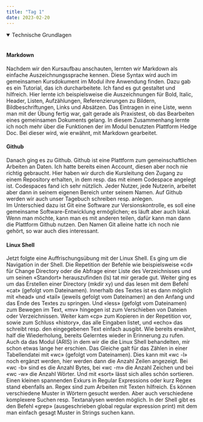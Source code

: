 ```yaml
---
title: "Tag 1"
date: 2023-02-20
---
```


<details open>
<summary>Technische Grundlagen</summary>
<br>
<h4>Markdown</h4>
Nachdem wir den Kursaufbau anschauten, lernten wir Markdown als einfache Auszeichnungssprache kennen. Diese Syntax wird auch im gemeinsamen Kursdokument im Modul ihre Anwendung finden. Dazu gab es ein Tutorial, das ich durcharbeitete. Ich fand es gut gestaltet und hilfreich. Hier lernte ich beispielsweise die Auszeichnungen für Bold, Italic, Header, Listen, Aufzählungen, Referenzierungen zu Bildern, Bildbeschriftungen, Links und Absätzen. Das Eintragen in eine Liste, wenn man mit der Übung fertig war, galt gerade als Praxistest, ob das Bearbeiten eines gemeinsamen Dokuments gelang. In diesem Zusammenhang lernte ich noch mehr über die Funktionen der im Modul benutzten Plattform Hedge Doc. Bei dieser wird, wie erwähnt, mit Markdown gearbeitet.<br>
<h4>Github</h4>
Danach ging es zu Github. Github ist eine Plattform zum gemeinschaftlichen Arbeiten an Daten. Ich hatte bereits einen Account, diesen aber noch nie richtig gebraucht. Hier haben wir durch die Kursleitung den Zugang zu einem Repository erhalten, in dem resp. das mit einem Codespace angelegt ist. Codespaces fand ich sehr nützlich. Jeder Nutzer, jede Nutzerin, arbeitet aber dann in seinem eigenen Bereich unter seinem Namen. Auf Github werden wir auch unser Tagebuch schreiben resp. anlegen.<br>
Im Unterschied dazu ist Git eine Software zur Versionskontrolle, es soll eine gemeinsame Software-Entwicklung ermöglichen; es läuft aber auch lokal. Wenn man möchte, kann man es mit anderen teilen, dafür kann man dann die Plattform Github nutzen. Den Namen Git alleine hatte ich noch nie gehört, so war auch dies interessant.<br>
<h4>Linux Shell</h4>
Jetzt folgte eine Auffrischungsübung mit der Linux Shell. Es ging um die Navigation in der Shell. Die Repetition der Befehle wie beispielsweise «cd» für Change Directory oder die Abfrage einer Liste des Verzeichnisses und um seinen «Standort» herauszufinden (ls) tat mir gerade gut. Weiter ging es um das Erstellen einer Directory  (mkdir xy) und das lesen mit dem Befehl «cat» (gefolgt vom Dateinamen). Innerhalb des Textes ist es dann möglich mit «head» und «tail» (jeweils gefolgt vom Dateinamen) an den Anfang und das Ende des Textes zu springen. Und «less» (gefolgt vom Dateinamen) zum Bewegen im Text, «mv» hingegen ist zum Verschieben von Dateien oder Verzeichnissen. Weiter kam «cp» zum Kopieren in der Repetition vor, sowie zum Schluss «history», das alle Eingaben listet, und «echo» das schreibt resp. den eingegebenen Text einfach ausgibt. Wie bereits erwähnt, half die Wiederholung, bereits Gelerntes wieder in Erinnerung zu rufen. Auch da das Modul (ARIS) in dem wir die die Linux Shell behandelten, mir schon etwas lange her erschien.  
Das Gleiche galt für das Zählen in einer Tabellendatei mit «wc» (gefolgt vom Dateinamen). Dies kann mit «wc -l» noch ergänzt werden, hier werden dann die Anzahl Zeilen angezeigt. Bei «wc -b» sind es die Anzahl Bytes, bei «wc -m» die Anzahl Zeichen und bei «wc -w» die Anzahl Wörter. Und mit «sort» lässt sich alles schön sortieren.<br> 
Einen kleinen spannenden Exkurs in Regular Expressions oder kurz Regex stand ebenfalls an. Regex sind zum Arbeiten mit Texten hilfreich. Es können verschiedene Muster in Wörtern gesucht werden. Aber auch verschiedene komplexere Suchen resp. Textanalysen werden möglich. In der Shell gibt es den Befehl «grep» (ausgeschrieben global regular expression print) mit dem man einfach gesagt Muster in Strings suchen kann.   
</details>
